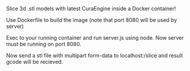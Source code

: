 Slice 3d .stl models with latest CuraEngine inside a Docker container!

Use Dockerfile to build the image (note that port 8080 will be used by server)

Exec to your running container and run server.js using node. Now server must be running on port 8080.

Now send a stl file with multipart form-data to localhost:<port>/slice and result gcode will be recieved.
